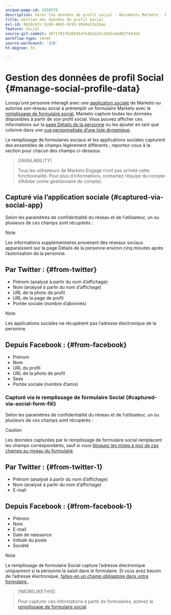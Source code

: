 ```yaml
---
unique-page-id: 2950578
description: Gérer les données de profil social - Documents Marketo - Documentation du produit
title: Gestion des données de profil Social
exl-id: 9b20c6fc-5c80-4665-9c93-1bb6e53a29ae
feature: Social
source-git-commit: 2671f81f62658447e4b2a3dc2e02a4e0927443e8
workflow-type: tm+mt
source-wordcount: '310'
ht-degree: 5%

---
```


# Gestion des données de profil Social {#manage-social-profile-data}

Lorsqu’une personne interagit avec une [application sociale](/help/marketo/product-docs/demand-generation/social/configuring-social-actions/customize-social-app-button.md) de Marketo ou autorise son réseau social à préremplir un formulaire Marketo avec le [remplissage de formulaire social](/help/marketo/product-docs/demand-generation/forms/form-actions/enable-social-form-fill-on-a-form.md), Marketo capture toutes les données disponibles à partir de son profil social. Vous pouvez afficher ces informations sur la [page Détails de la personne](/help/marketo/product-docs/core-marketo-concepts/smart-lists-and-static-lists/managing-people-in-smart-lists/using-the-person-detail-page.md) ou les ajouter en tant que colonne dans une [ vue personnalisée d’une liste dynamique](/help/marketo/product-docs/core-marketo-concepts/smart-lists-and-static-lists/using-smart-lists/create-and-change-views-for-lists-and-smart-list.md).

Le remplissage de formulaires sociaux et les applications sociales capturent des ensembles de champs légèrement différents ; reportez-vous à la section pour chacun des champs ci-dessous.

>[!AVAILABILITY]
>
>Tous les utilisateurs de Marketo Engage n’ont pas acheté cette fonctionnalité. Pour plus d’informations, contactez l’équipe du compte d’Adobe (votre gestionnaire de compte).

## Capturé via l’application sociale {#captured-via-social-app}

Selon les paramètres de confidentialité du réseau et de l’utilisateur, un ou plusieurs de ces champs sont récupérés :

>[!NOTE]
>
>Les informations supplémentaires provenant des réseaux sociaux apparaissent sur la page Détails de la personne environ cinq minutes après l’autorisation de la personne.

## Par Twitter : {#from-twitter}

* Prénom (analysé à partir du nom d’affichage)
* Nom (analysé à partir du nom d’affichage)
* URL de la photo de profil
* URL de la page de profil
* Portée sociale (nombre d’abonnés)

>[!NOTE]
>
>Les applications sociales ne récupèrent pas l’adresse électronique de la personne.

## Depuis Facebook : {#from-facebook}

* Prénom
* Nom
* URL du profil
* URL de la photo de profil
* Sexe
* Portée sociale (nombre d’amis)

### Capturé via le remplissage de formulaire Social {#captured-via-social-form-fill}

Selon les paramètres de confidentialité du réseau et de l’utilisateur, un ou plusieurs de ces champs sont récupérés :

>[!CAUTION]
>
>Les données capturées par le remplissage de formulaire social remplacent les champs correspondants, sauf si vous [bloquez les mises à jour de ces champs au niveau du formulaire](/help/marketo/product-docs/administration/field-management/block-updates-to-a-field.md).

## Par Twitter : {#from-twitter-1}

* Prénom (analysé à partir du nom d’affichage)
* Nom (analysé à partir du nom d’affichage)
* E-mail

## Depuis Facebook : {#from-facebook-1}

* Prénom
* Nom
* E-mail
* Date de naissance
* Intitulé du poste
* Société

>[!NOTE]
>
>Le remplissage de formulaire Social capture l’adresse électronique _uniquement_ si la personne la saisit dans le formulaire. Si vous avez besoin de l’adresse électronique, [ faites-en un champ obligatoire dans votre formulaire ](/help/marketo/product-docs/demand-generation/forms/creating-a-form/make-a-form-field-required.md).

>[!MORELIKETHIS]
>
>Pour capturer ces informations à partir de formulaires, activez le [remplissage de formulaire social](/help/marketo/product-docs/demand-generation/forms/form-actions/enable-social-form-fill-on-a-form.md).
